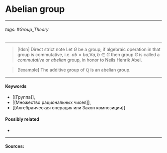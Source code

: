 # Abelian group
***
###### tags: #Group_Theory 
***
>[!dsn] Direct strict note
>Let $G$ be a group, if algebraic operation in that group is commutative, i.e. $ab=ba$,$\forall a,b\in G$ then group $G$ is called a *commutative* or *abelian* group, in honor to Neils Henrik Abel.

>[!example] 
>The additive group of $\mathbb{Q}$ is an abelian group.
***
#### Keywords
- [[Группа]],
- [[Множество рациональных чисел]],
- [[Алгебраическая операция или Закон композиции]]
#### Possibly related
- 
***
#### Sources: